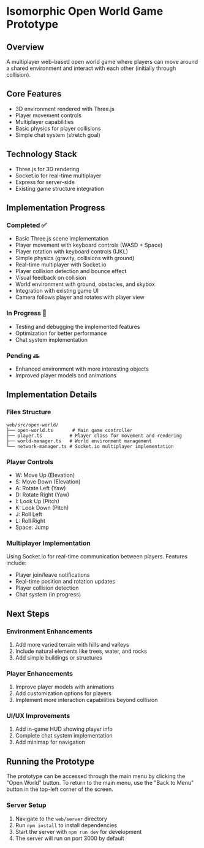 # Isomorphic Open World Game Prototype

## Overview
A multiplayer web-based open world game where players can move around a shared environment and interact with each other (initially through collision).

## Core Features
- 3D environment rendered with Three.js
- Player movement controls
- Multiplayer capabilities
- Basic physics for player collisions
- Simple chat system (stretch goal)

## Technology Stack
- Three.js for 3D rendering
- Socket.io for real-time multiplayer
- Express for server-side
- Existing game structure integration

## Implementation Progress

### Completed ✅
- Basic Three.js scene implementation
- Player movement with keyboard controls (WASD + Space)
- Player rotation with keyboard controls (IJKL)
- Simple physics (gravity, collisions with ground)
- Real-time multiplayer with Socket.io
- Player collision detection and bounce effect
- Visual feedback on collision
- World environment with ground, obstacles, and skybox
- Integration with existing game UI
- Camera follows player and rotates with player view

### In Progress 🚀
- Testing and debugging the implemented features
- Optimization for better performance
- Chat system implementation

### Pending 🔜
- Enhanced environment with more interesting objects
- Improved player models and animations

## Implementation Details

### Files Structure
```
web/src/open-world/
├── open-world.ts       # Main game controller
├── player.ts          # Player class for movement and rendering
├── world-manager.ts   # World environment management
└── network-manager.ts # Socket.io multiplayer implementation
```

### Player Controls
- W: Move Up (Elevation)
- S: Move Down (Elevation)
- A: Rotate Left (Yaw)
- D: Rotate Right (Yaw)
- I: Look Up (Pitch)
- K: Look Down (Pitch)
- J: Roll Left
- L: Roll Right
- Space: Jump

### Multiplayer Implementation
Using Socket.io for real-time communication between players. Features include:
- Player join/leave notifications
- Real-time position and rotation updates
- Player collision detection
- Chat system (in progress)

## Next Steps

### Environment Enhancements
1. Add more varied terrain with hills and valleys
2. Include natural elements like trees, water, and rocks
3. Add simple buildings or structures

### Player Enhancements
1. Improve player models with animations
2. Add customization options for players
3. Implement more interaction capabilities beyond collision

### UI/UX Improvements
1. Add in-game HUD showing player info
2. Complete chat system implementation
3. Add minimap for navigation

## Running the Prototype
The prototype can be accessed through the main menu by clicking the "Open World" button. To return to the main menu, use the "Back to Menu" button in the top-left corner of the screen.

### Server Setup
1. Navigate to the `web/server` directory
2. Run `npm install` to install dependencies
3. Start the server with `npm run dev` for development
4. The server will run on port 3000 by default 